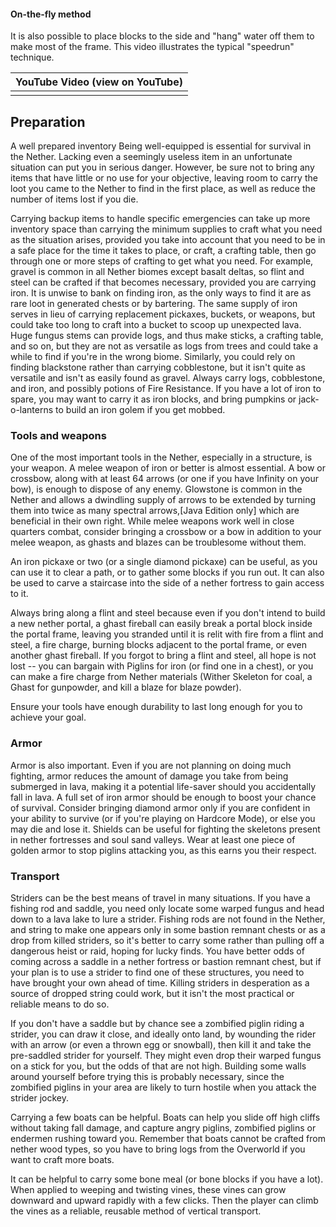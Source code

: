 #### On-the-fly method
It is also possible to place blocks to the side and "hang" water off them to make most of the frame.  This video illustrates the typical "speedrun" technique.

| YouTube Video (view on YouTube) |
|---------------------------------|
|                                 |

## Preparation
A well prepared inventory
Being well-equipped is essential for survival in the Nether. Lacking even a seemingly useless item in an unfortunate situation can put you in serious danger. However, be sure not to bring any items that have little or no use for your objective, leaving room to carry the loot you came to the Nether to find in the first place, as well as reduce the number of items lost if you die.

Carrying backup items to handle specific emergencies can take up more inventory space than carrying the minimum supplies to craft what you need as the situation arises, provided you take into account that you need to be in a safe place for the time it takes to place, or craft, a crafting table, then go through one or more steps of crafting to get what you need. For example, gravel is common in all Nether biomes except basalt deltas, so flint and steel can be crafted if that becomes necessary, provided you are carrying iron. It is unwise to bank on finding iron, as the only ways to find it are as rare loot in generated chests or by bartering. The same supply of iron serves in lieu of carrying replacement pickaxes, buckets, or weapons, but could take too long to craft into a bucket to scoop up unexpected lava. Huge fungus stems can provide logs, and thus make sticks, a crafting table, and so on, but they are not as versatile as logs from trees and could take a while to find if you're in the wrong biome. Similarly, you could rely on finding blackstone rather than carrying cobblestone, but it isn't quite as versatile and isn't as easily found as gravel. Always carry logs, cobblestone, and iron, and possibly potions of Fire Resistance.  If you have a lot of iron to spare, you may want to carry it as iron blocks, and bring pumpkins or jack-o-lanterns to build an iron golem if you get mobbed.

### Tools and weapons
One of the most important tools in the Nether, especially in a structure, is your weapon. A melee weapon of iron or better is almost essential. A bow or crossbow, along with at least 64 arrows (or one if you have Infinity on your bow), is enough to dispose of any enemy. Glowstone is common in the Nether and allows a dwindling supply of arrows to be extended by turning them into twice as many spectral arrows,‌[Java Edition  only] which are beneficial in their own right. While melee weapons work well in close quarters combat, consider bringing a crossbow or a bow in addition to your melee weapon, as ghasts and blazes can be troublesome without them. 

An iron pickaxe or two (or a single diamond pickaxe) can be useful, as you can use it to clear a path, or to gather some blocks if you run out. It can also be used to carve a staircase into the side of a nether fortress to gain access to it.

Always bring along a flint and steel because even if you don't intend to build a new nether portal, a ghast fireball can easily break a portal block inside the portal frame, leaving you stranded until it is relit with fire from a flint and steel, a fire charge, burning blocks adjacent to the portal frame, or even another ghast fireball. If you forgot to bring a flint and steel, all hope is not lost -- you can bargain with Piglins for iron (or find one in a chest), or you can make a fire charge from Nether materials (Wither Skeleton for coal, a Ghast for gunpowder, and kill a blaze for blaze powder). 

Ensure your tools have enough durability to last long enough for you to achieve your goal.

### Armor
Armor is also important. Even if you are not planning on doing much fighting, armor reduces the amount of damage you take from being submerged in lava, making it a potential life-saver should you accidentally fall in lava. A full set of iron armor should be enough to boost your chance of survival. Consider bringing diamond armor only if you are confident in your ability to survive (or if you're playing on Hardcore Mode), or else you may die and lose it. Shields can be useful for fighting the skeletons present in nether fortresses and soul sand valleys. Wear at least one piece of golden armor to stop piglins attacking you, as this earns you their respect.

### Transport
Striders can be the best means of travel in many situations. If you have a fishing rod and saddle, you need only locate some warped fungus and head down to a lava lake to lure a strider. Fishing rods are not found in the Nether, and string to make one appears only in some bastion remnant chests or as a drop from killed striders, so it's better to carry some rather than pulling off a dangerous heist or raid, hoping for lucky finds. You have better odds of coming across a saddle in a nether fortress or bastion remnant chest, but if your plan is to use a strider to find one of these structures, you need to have brought your own ahead of time. Killing striders in desperation as a source of dropped string could work, but it isn't the most practical or reliable means to do so.

If you don't have a saddle but by chance see a zombified piglin riding a strider, you can draw it close, and ideally onto land, by wounding the rider with an arrow (or even a thrown egg or snowball), then kill it and take the pre-saddled strider for yourself. They might even drop their warped fungus on a stick for you, but the odds of that are not high. Building some walls around yourself before trying this is probably necessary, since the zombified piglins in your area are likely to turn hostile when you attack the strider jockey.

Carrying a few boats can be helpful. Boats can help you slide off high cliffs without taking fall damage, and capture angry piglins, zombified piglins or endermen rushing toward you. Remember that boats cannot be crafted from nether wood types, so you have to bring logs from the Overworld if you want to craft more boats.

It can be helpful to carry some bone meal (or bone blocks if you have a lot). When applied to weeping and twisting vines, these vines can grow downward and upward rapidly with a few clicks. Then the player can climb the vines as a reliable, reusable method of vertical transport.

